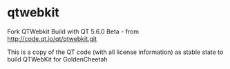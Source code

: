 # qtwebkit
Fork QTWebkit Build with QT 5.6.0 Beta - from http://code.qt.io/qt/qtwebkit.git

This is a copy of the QT code (with all license information) as stable state to build QTWebKit for GoldenCheetah
